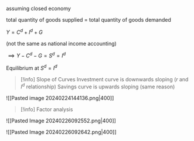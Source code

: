 
assuming closed economy

total quantity of goods supplied = total quantity of goods demanded

$Y = C^{d}+ I^{d}+G$

(not the same as national income accounting)

$\implies Y-C^{d}-G = S^{d}=I^{d}$

Equilibrium at $S^{d}= I^{d}$

>[!info] Slope of Curves
> Investment curve is downwards sloping ($r$ and $I^d$ relationship)
> Savings curve is upwards sloping (same reason)

![[Pasted image 20240224144136.png|400]]

>[!info] Factor analysis

![[Pasted Image 20240226092552.png|400]]

![[Pasted Image 20240226092642.png|400]]
